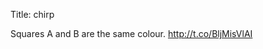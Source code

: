 Title: chirp

Squares A and B are the same colour. <a href="http://t.co/BljMisVlAI">http://t.co/BljMisVlAI</a>
